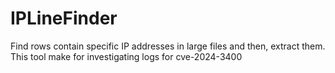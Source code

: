 # IPLineFinder
Find rows contain specific IP addresses in large files and then, extract them. This tool make for investigating logs for cve-2024-3400
